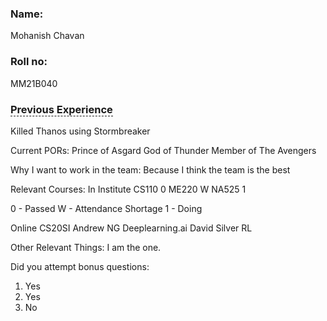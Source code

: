 ### Name:
Mohanish Chavan

### Roll no:
MM21B040

### <span style="border-bottom: 1px dashed;">Previous Experience</span>
Killed Thanos using Stormbreaker

Current PORs:
Prince of Asgard
God of Thunder
Member of The Avengers

Why I want to work in the team:
Because I think the team is the best

Relevant Courses:
In Institute
CS110
0
ME220
W
NA525
1

0 - Passed
W - Attendance Shortage
1 - Doing

Online
CS20SI
Andrew NG Deeplearning.ai
David Silver RL

Other Relevant Things:
I am the one.

Did you attempt bonus questions:
1. Yes
2. Yes
3. No